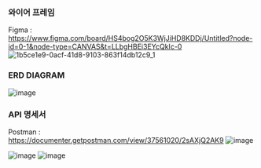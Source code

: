 ### 와이어 프레임
Figma : https://www.figma.com/board/HS4bog2O5K3WjJiHD8KDDj/Untitled?node-id=0-1&node-type=CANVAS&t=LLbgHBEi3EYcQkIc-0
![1b5ce1e9-0acf-41d8-9103-863f14db12c9_1](https://github.com/user-attachments/assets/19ee2dfd-4d77-449a-9021-a9cc71b7190f)

### ERD DIAGRAM
![image](https://github.com/user-attachments/assets/fd884aab-dd4e-4b90-8f4e-cff73ea675c3)

### API 명세서
Postman : https://documenter.getpostman.com/view/37561020/2sAXjQ2AK9
![image](https://github.com/user-attachments/assets/5e188867-b341-4ff9-9bca-89ab2a22f403)

![image](https://github.com/user-attachments/assets/23f8abc9-2b68-422c-bdb9-41d9996d1ebc)
![image](https://github.com/user-attachments/assets/45345c05-5dc8-4d2a-9294-ba85b85a32a3)

